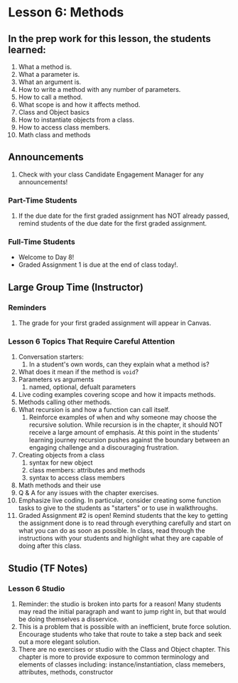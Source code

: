 # Lesson 6: Methods

## In the prep work for this lesson, the students learned:
1. What a method is.
1. What a parameter is.
1. What an argument is.
1. How to write a method with any number of parameters.
1. How to call a method.
1. What scope is and how it affects method.
1. Class and Object basics
1. How to instantiate objects from a class.
1. How to access class members.
1. Math class and methods

## Announcements
1. Check with your class Candidate Engagement Manager for any announcements!

### Part-Time Students
1. If the due date for the first graded assignment has NOT already passed, remind students of the due date for the first graded assignment.


### Full-Time Students
* Welcome to Day 8!
* Graded Assignment 1 is due at the end of class today!.


## Large Group Time (Instructor)
### Reminders
1. The grade for your first graded assignment will appear in Canvas.

### Lesson 6 Topics That Require Careful Attention
1. Conversation starters:
   1. In a student's own words, can they explain what a method is?
1. What does it mean if the method is `void`?
1. Parameters vs arguments
   1. named, optional, defualt parameters
1. Live coding examples covering scope and how it impacts methods.
1. Methods calling other methods.
1. What recursion is and how a function can call itself.
   1. Reinforce examples of when and why someone may choose the recursive solution. While recursion is  in the chapter, it should NOT receive a large amount of emphasis. At this point in the students' learning journey recursion pushes against the boundary between an engaging challenge and a discouraging frustration.
1. Creating objects from a class
   1. syntax for new object
   1. class members:  attributes and methods
   1. syntax to access class members
1. Math methods and their use
1. Q & A for any issues with the chapter exercises.
1. Emphasize live coding. In particular, consider creating some function tasks to give to the students as "starters" or to use in walkthroughs.
1. Graded Assignment #2 is open! Remind students that the key to getting the assignment done is to read through everything carefully and start on what you can do as soon as possible. In class, read through the instructions with your students and highlight what they are capable of doing after this class.

## Studio (TF Notes)

### Lesson 6 Studio
1. Reminder: the studio is broken into parts for a reason! Many students may read the initial paragraph and want to jump right in, but that would be doing themselves a disservice.
1. This is a problem that is possible with an inefficient, brute force solution. Encourage students who take that route to take a step back and seek out a more elegant solution.
1. There are no exercises or studio with the Class and Object chapter.  This chapter is more to provide exposure to common terminology and elements of classes including: instance/instantiation, class memebers, attributes, methods, constructor